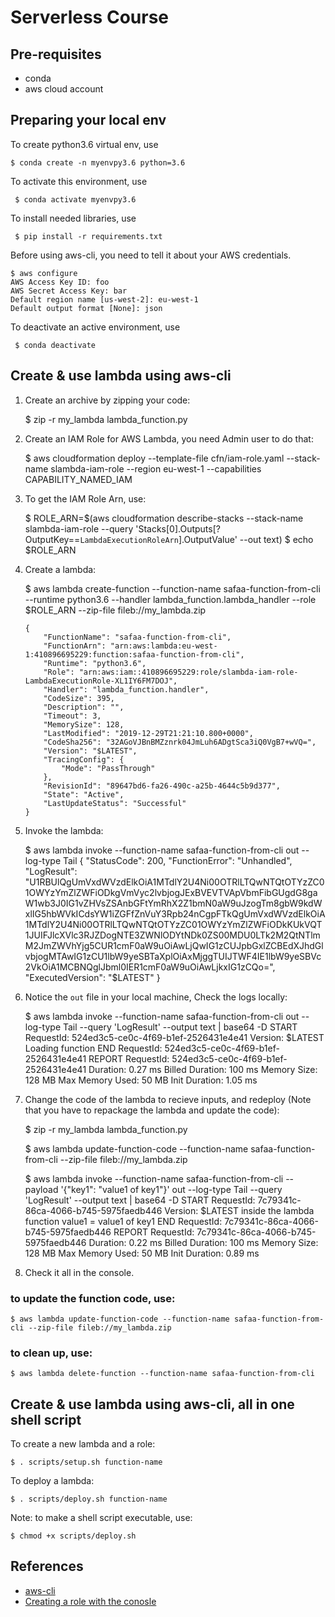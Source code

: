 # Serverless Course

## Pre-requisites
- conda
- aws cloud account 

## Preparing your local env

To create python3.6 virtual env, use

	$ conda create -n myenvpy3.6 python=3.6
	
	
To activate this environment, use

     $ conda activate myenvpy3.6


To install needed libraries, use
 
     $ pip install -r requirements.txt
     

Before using aws-cli, you need to tell it about your AWS credentials. 

	$ aws configure
	AWS Access Key ID: foo
	AWS Secret Access Key: bar
	Default region name [us-west-2]: eu-west-1
	Default output format [None]: json
 
    
To deactivate an active environment, use

     $ conda deactivate


## Create & use lambda using aws-cli
1) Create an archive by zipping your code:


     $ zip -r my_lambda lambda_function.py

2) Create an IAM Role for AWS Lambda, you need Admin user to do that:


  	$ aws cloudformation deploy --template-file cfn/iam-role.yaml --stack-name slambda-iam-role --region eu-west-1 --capabilities CAPABILITY_NAMED_IAM

2) To get the IAM Role Arn, use:


	$ ROLE_ARN=$(aws cloudformation describe-stacks --stack-name slambda-iam-role --query 'Stacks[0].Outputs[?OutputKey==`LambdaExecutionRoleArn`].OutputValue' --out text)
    $ echo $ROLE_ARN
    
3) Create a lambda:

	 
	 $ aws lambda create-function --function-name safaa-function-from-cli --runtime python3.6 --handler lambda_function.lambda_handler  --role $ROLE_ARN --zip-file fileb://my_lambda.zip
	 
       {
           "FunctionName": "safaa-function-from-cli",
           "FunctionArn": "arn:aws:lambda:eu-west-1:410896695229:function:safaa-function-from-cli",
           "Runtime": "python3.6",
           "Role": "arn:aws:iam::410896695229:role/slambda-iam-role-LambdaExecutionRole-XL1IY6FM7DOJ",
           "Handler": "lambda_function.handler",
           "CodeSize": 395,
           "Description": "",
           "Timeout": 3,
           "MemorySize": 128,
           "LastModified": "2019-12-29T21:21:10.800+0000",
           "CodeSha256": "32AGoVJBnBMZznrk04JmLuh6ADgtSca3iQ0VgB7+wVQ=",
           "Version": "$LATEST",
           "TracingConfig": {
               "Mode": "PassThrough"
           },
           "RevisionId": "89647bd6-fa26-490c-a25b-4644c5b9d377",
           "State": "Active",
           "LastUpdateStatus": "Successful"
       }
       
4) Invoke the lambda:


	$ aws lambda invoke --function-name safaa-function-from-cli out --log-type Tail
	{
	    "StatusCode": 200,
	    "FunctionError": "Unhandled",
	    "LogResult": "U1RBUlQgUmVxdWVzdElkOiA1MTdlY2U4Ni00OTRlLTQwNTQtOTYzZC01OWYzYmZlZWFiODkgVmVyc2lvbjogJExBVEVTVApVbmFibGUgdG8gaW1wb3J0IG1vZHVsZSAnbGFtYmRhX2Z1bmN0aW9uJzogTm8gbW9kdWxlIG5hbWVkICdsYW1iZGFfZnVuY3Rpb24nCgpFTkQgUmVxdWVzdElkOiA1MTdlY2U4Ni00OTRlLTQwNTQtOTYzZC01OWYzYmZlZWFiODkKUkVQT1JUIFJlcXVlc3RJZDogNTE3ZWNlODYtNDk0ZS00MDU0LTk2M2QtNTlmM2JmZWVhYjg5CUR1cmF0aW9uOiAwLjQwIG1zCUJpbGxlZCBEdXJhdGlvbjogMTAwIG1zCU1lbW9yeSBTaXplOiAxMjggTUIJTWF4IE1lbW9yeSBVc2VkOiA1MCBNQglJbml0IER1cmF0aW9uOiAwLjkxIG1zCQo=",
	    "ExecutedVersion": "$LATEST"
	}
	
5) Notice the `out` file in your local machine, Check the logs locally:


    $ aws lambda invoke --function-name safaa-function-from-cli  out --log-type Tail --query 'LogResult' --output text |  base64 -D
    START RequestId: 524ed3c5-ce0c-4f69-b1ef-2526431e4e41 Version: $LATEST
    Loading function
    END RequestId: 524ed3c5-ce0c-4f69-b1ef-2526431e4e41
    REPORT RequestId: 524ed3c5-ce0c-4f69-b1ef-2526431e4e41	Duration: 0.27 ms	Billed Duration: 100 ms	Memory Size: 128 MB	Max Memory Used: 50 MB	Init Duration: 1.05 ms


5) Change the code of the lambda to recieve inputs, and redeploy (Note that you have to repackage the lambda and update the code):
    
    
    $ zip -r my_lambda lambda_function.py
    
    $ aws lambda update-function-code --function-name safaa-function-from-cli --zip-file fileb://my_lambda.zip
    
    $ aws lambda invoke --function-name safaa-function-from-cli --payload '{"key1": "value1 of key1"}' out --log-type Tail --query 'LogResult' --output text |  base64 -D
    START RequestId: 7c79341c-86ca-4066-b745-5975faedb446 Version: $LATEST
    inside the lambda function
    value1 =  value1 of key1
    END RequestId: 7c79341c-86ca-4066-b745-5975faedb446
    REPORT RequestId: 7c79341c-86ca-4066-b745-5975faedb446	Duration: 0.22 ms	Billed Duration: 100 ms	Memory Size: 128 MB	Max Memory Used: 50 MB	Init Duration: 0.89 ms

7) Check it all in the console.

### to update the function code, use:

    $ aws lambda update-function-code --function-name safaa-function-from-cli --zip-file fileb://my_lambda.zip

### to clean up, use:

    $ aws lambda delete-function --function-name safaa-function-from-cli


## Create & use lambda using aws-cli, all in one shell script
    
To create a new lambda and a role:

    $ . scripts/setup.sh function-name

To deploy a lambda:

    $ . scripts/deploy.sh function-name
    
Note: to make a shell script executable, use:

    $ chmod +x scripts/deploy.sh  
    
## References
- [aws-cli](https://github.com/aws/aws-cli#getting-started)
- [Creating a role with the conosle](https://docs.aws.amazon.com/lambda/latest/dg/lambda-intro-execution-role.html)